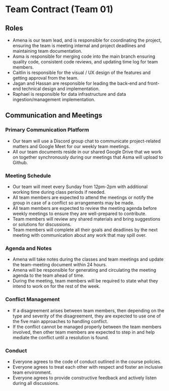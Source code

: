 # Team Contract (Team 01)

## Roles
- Amena is our team lead, and is responsible for coordinating the project, ensuring the team is meeting internal and project deadlines and maintaining team documentation.
- Asma is responsible for merging code into the main branch ensuring quality code, consistent code reviews, and updating time log for team members.
- Caitlin is responsible for the visual / UX design of the features and getting approval from the team.
- Jagan and Hassan are responsible for leading the back-end and front-end technical design and implementation.
- Raphael is responsible for data infrastructure and data ingestion/management implementation.

## Communication and Meetings
### Primary Communication Platform
- Our team will use a Discord group chat to communicate project-related matters and Google Meet for our weekly team meetings.
- All our team documents reside in our shared Google Drive that we work on together synchronously during our meetings that Asma will upload to Github.

### Meeting Schedule
- Our team will meet every Sunday from 12pm-2pm with additional working time during class periods if needed.
- All team members are expected to attend the meetings or notify the group in case of a conflict so arrangements may be made.
- All team members are expected to review the meeting agenda before weekly meetings to ensure they are well-prepared to contribute.
- Team members will review any shared materials and bring suggestions or solutions for discussions.
- Team members will complete all their goals and deadlines by the next meeting with communication about any work that may spill over.

### Agenda and Notes
- Amena will take notes during the classes and team meetings and update the team-meeting document within 24 hours.
- Amena will be responsible for generating and circulating the meeting agenda to the team ahead of time.
- During the meeting, team members will be required to state what they intend to work on for the rest of the week.

### Conflict Management
- If a disagreement arises between team members, then depending on the type and severity of the disagreement, they are expected to use one of the five main approaches to handling conflict.
- If the conflict cannot be managed properly between the team members involved, then other team members are expected to step in and help mediate the conflict until a resolution is found.

### Conduct
- Everyone agrees to the code of conduct outlined in the course policies.
- Everyone agrees to treat each other with respect and foster an inclusive team environment.
- Everyone agrees to provide constructive feedback and actively listen during all discussions.
